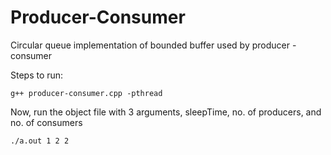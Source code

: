 # Producer-Consumer
Circular queue implementation of bounded buffer used by producer - consumer


Steps to run:

`g++ producer-consumer.cpp -pthread`

Now, run the object file with 3 arguments, sleepTime, no. of producers, and no. of consumers

`./a.out 1 2 2`
